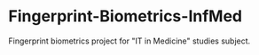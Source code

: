 # Fingerprint-Biometrics-InfMed
Fingerprint biometrics project for "IT in Medicine" studies subject.
